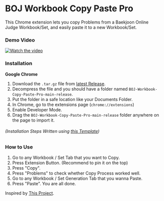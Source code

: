 # BOJ Workbook Copy Paste Pro
This Chrome extension lets you copy Problems from a Baekjoon Online Judge Workbook/Set, and easily paste it to a new Workbook/Set.

### Demo Video
[![Watch the video](https://img.youtube.com/vi/Qb4JNVq9BWA/default.jpg)](https://youtu.be/Qb4JNVq9BWA)

### Installation
**Google Chrome**
1. Download the `.tar.gz` file from [latest Release](https://github.com/Chemical118/BOJ-Workbook-Copy-Paste-Pro/releases/latest/download/BOJ-Workbook-Copy-Paste-Pro-release.tar.gz).
2. Decompress the file and you should have a folder named `BOJ-Workbook-Copy-Paste-Pro-main-release`.
3. Put the folder in a safe location like your Documents Folder.
4. In Chrome, go to the extensions page (`chrome://extensions`)
5. Enable Developer Mode.
6. Drag the `BOJ-Workbook-Copy-Paste-Pro-main-release` folder anywhere on the page to import it.

###### (Installation Steps Written using [this Template](https://github.com/iamadamdev/bypass-paywalls-chrome#installation-instructions))

### How to Use
1. Go to any Workbook / Set Tab that you want to Copy.
2. Press Extension Button. (Recommend to pin it on the top)
3. Press "Copy".
4. Press "Problems" to check whether Copy Process worked well.
5. Go to any Workbook / Set Generation Tab that you wanna Paste.
6. Press "Paste". You are all done.

Inspired by [This Project](https://chrome.google.com/webstore/detail/boj-practice-problem-adde/dinlcpopclnciiadkcmffaglelfliohm).
